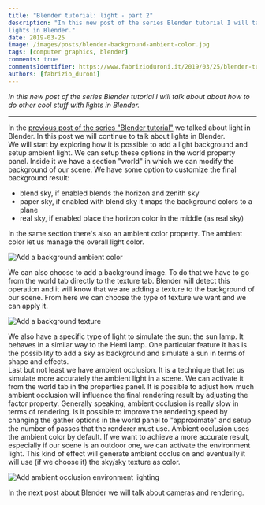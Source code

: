 ```yaml
---
title: "Blender tutorial: light - part 2"
description: "In this new post of the series Blender tutorial I will talk about about how to do other cool stuff with
lights in Blender."
date: 2019-03-25
image: /images/posts/blender-background-ambient-color.jpg
tags: [computer graphics, blender]
comments: true
commentsIdentifier: https://www.fabrizioduroni.it/2019/03/25/blender-tutorial-11-light-part-2/
authors: [fabrizio_duroni]
---
```


*In this new post of the series Blender tutorial I will talk about about how to do other cool stuff with lights in
Blender.*

---

In the [previous post of the series "Blender tutorial"](/2019/03/24/blender-tutorial-10-light-part-1/) we talked
about light in Blender. In this post we will continue to talk about lights in Blender.  
We will start by exploring how it is possible to add a light background and setup ambient light. We can setup these
options in the world property panel. Inside it we have a section "world" in which we can modify the background of our
scene. We have some option to customize the final background result:

* blend sky, if enabled blends the horizon and zenith sky
* paper sky, if enabled with blend sky it maps the background colors to a plane
* real sky, if enabled place the horizon color in the middle (as real sky)

In the same section there's also an ambient color property. The ambient color let us manage the overall light color.

![Add a background ambient color](/images/posts/blender-background-ambient-color.jpg)

We can also choose to add a background image. To do that we have to go from the world tab directly to the texture tab.
Blender will detect this operation and it will know that we are adding a texture to the background of our scene. From
here we can choose the type of texture we want and we can apply it.

![Add a background texture](/images/posts/blender-background-texture.jpg)

We also have a specific type of light to simulate the sun: the sun lamp. It behaves in a similar way to the Hemi lamp.
One particular feature it has is the possibility to add a sky as background and simulate a sun in terms of shape and
effects.  
Last but not least we have ambient occlusion. It is a technique that let us simulate more accurately the ambient light
in a scene. We can activate it from the world tab in the properties panel. It is possible to adjust how much ambient
occlusion will influence the final rendering result by adjusting the factor property. Generally speaking, ambient
occlusion is really slow in terms of rendering. Is it possible to improve the rendering speed by changing the gather
options in the world panel to "approximate" and setup the number of passes that the renderer must use. Ambient occlusion
uses the ambient color by default. If we want to achieve a more accurate result, especially if our scene is an outdoor
one, we can activate the environment light. This kind of effect will generate ambient occlusion and eventually it will
use (if we choose it) the sky/sky texture as color.

![Add ambient occlusion environment lighting](/images/posts/blender-ambient-occlusion-enviroment-lighting.jpg)

In the next post about Blender we will talk about cameras and rendering.
